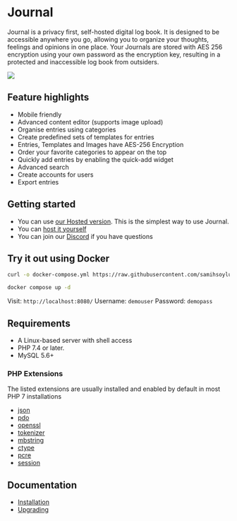 # Journal
Journal is a privacy first, self-hosted digital log book. It is designed to be accessible anywhere you go, allowing you to organize your thoughts, feelings and opinions in one place. Your Journals are stored with AES 256 encryption using your own password as the encryption key, resulting in a protected and inaccessible log book from outsiders.

<img src="https://samihsoylu.nl/downloads/dashboard-journalv1.2.3.png">

## Feature highlights
* Mobile friendly
* Advanced content editor (supports image upload)
* Organise entries using categories
* Create predefined sets of templates for entries
* Entries, Templates and Images have AES-256 Encryption
* Order your favorite categories to appear on the top
* Quickly add entries by enabling the quick-add widget
* Advanced search
* Create accounts for users
* Export entries

## Getting started

* You can use [our Hosted version](https://journalapp.nl). This is the simplest way to use Journal.
* You can [host it yourself](https://samihsoylu.notion.site/Installation-fb156297be1f421c8540a41fe34314ec)
* You can join our [Discord](https://discord.gg/bfkMjU5teE) if you have questions

## Try it out using Docker
```bash
curl -o docker-compose.yml https://raw.githubusercontent.com/samihsoylu/journal/master/docker-compose.yml

docker compose up -d
```
Visit: `http://localhost:8080/` Username: `demouser` Password: `demopass`

## Requirements
- A Linux-based server with shell access
- PHP 7.4 or later.
- MySQL 5.6+

### PHP Extensions

The listed extensions are usually installed and enabled by default in most PHP 7 installations

- [json](https://www.php.net/manual/en/book.json.php)
- [pdo](https://www.php.net/manual/en/book.pdo.php)
- [openssl](https://www.php.net/manual/en/book.openssl.php)
- [tokenizer](https://www.php.net/manual/en/book.tokenizer.php)
- [mbstring](https://www.php.net/manual/en/book.mbstring.php)
- [ctype](https://www.php.net/manual/en/book.ctype)
- [pcre](https://www.php.net/manual/en/book.pcre)
- [session](https://www.php.net/manual/en/book.session)

## Documentation

* [Installation](https://samihsoylu.notion.site/Installation-fb156297be1f421c8540a41fe34314ec)
* [Upgrading](https://samihsoylu.notion.site/Upgrading-04fcbde744c244bcacad577604c43b41)
